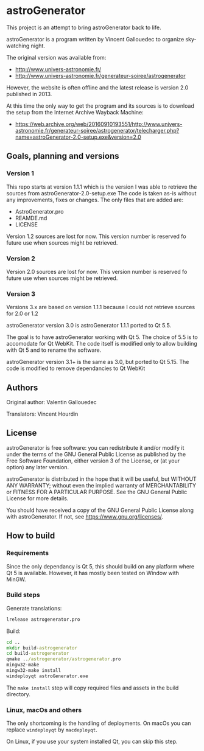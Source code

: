# astroGenerator
This project is an attempt to bring astroGenerator back to life.

astroGenerator is a program written by Vincent Gallouedec to organize sky-watching night.

The original version was available from:
- http://www.univers-astronomie.fr/
- http://www.univers-astronomie.fr/generateur-soiree/astrogenerator

However, the website is often offline and the latest release is version 2.0 published in 2013.

At this time the only way to get the program and its sources is to download the setup from the Internet Archive Wayback Machine:
- https://web.archive.org/web/20160910193551/http://www.univers-astronomie.fr/generateur-soiree/astrogenerator/telecharger.php?name=astroGenerator-2.0-setup.exe&version=2.0

## Goals, planning and versions
### Version 1
This repo starts at version 1.1.1 which is the version I was able to retrieve the sources from astroGenerator-2.0-setup.exe
The code is taken as-is without any improvements, fixes or changes.
The only files that are added are:
- AstroGenerator.pro
- REAMDE.md
- LICENSE

Version 1.2 sources are lost for now.
This version number is reserved fo future use when sources might be retrieved.

### Version 2
Version 2.0 sources are lost for now.
This version number is reserved fo future use when sources might be retrieved.

### Version 3
Versions 3.x are based on version 1.1.1 because I could not retrieve sources for 2.0 or 1.2

astroGenerator version 3.0 is astroGenerator 1.1.1 ported to Qt 5.5.

The goal is to have astroGenerator working with Qt 5. The choice of 5.5 is to accomodate for Qt WebKit. The code itself is modified only to allow building with Qt 5 and to rename the software.

astroGenerator version 3.1+ is the same as 3.0, but ported to Qt 5.15.
The code is modified to remove dependancies to Qt WebKit

## Authors
Original author: Valentin Gallouedec

Translators: Vincent Hourdin

## License
astroGenerator is free software: you can redistribute it and/or modify
it under the terms of the GNU General Public License as published by
the Free Software Foundation, either version 3 of the License, or
(at your option) any later version.

astroGenerator is distributed in the hope that it will be useful,
but WITHOUT ANY WARRANTY; without even the implied warranty of
MERCHANTABILITY or FITNESS FOR A PARTICULAR PURPOSE.  See the
GNU General Public License for more details.

You should have received a copy of the GNU General Public License
along with astroGenerator.  If not, see <https://www.gnu.org/licenses/>.

## How to build
### Requirements
Since the only dependancy is Qt 5, this should build on any platform where Qt 5 is available.
However, it has mostly been tested on Window with MinGW.

### Build steps

Generate translations:
```cmd
lrelease astrogenerator.pro
```

Build:
```cmd
cd ..
mkdir build-astrogenerator
cd build-astrogenerator
qmake ../astrogenerator/astrogenerator.pro
mingw32-make
mingw32-make install
windeployqt astroGenerator.exe
```

The `make install` step will copy required files and assets in the build directory.

### Linux, macOs and others

The only shortcoming is the handling of deployments.
On macOs you can replace `windeployqt` by `macdeployqt`.

On Linux, if you use your system installed Qt, you can skip this step.
